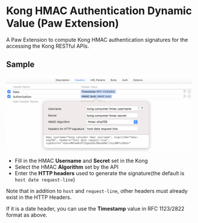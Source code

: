 # Kong HMAC Authentication Dynamic Value (Paw Extension)

A Paw Extension to compute Kong HMAC authentication signatures for the accessing the Kong RESTful APIs.

## Sample

![](sample.png)

* Fill in the HMAC **Username** and **Secret** set in the Kong
* Select the HMAC **Algorithm** set by the API
* Enter the **HTTP headers** used to generate the signature(the default is `host date request-line`)



Note that in addition to `host` and `request-line`, other headers must already exist in the HTTP Headers. 

If it is a date header, you can use the **Timestamp** value in RFC 1123/2822 format as above.





